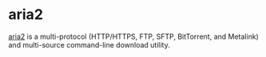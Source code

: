 # aria2

[aria2] is a multi-protocol (HTTP/HTTPS, FTP, SFTP, BitTorrent, and Metalink) and
multi-source command-line download utility.

[aria2]: https://aria2.github.io/
